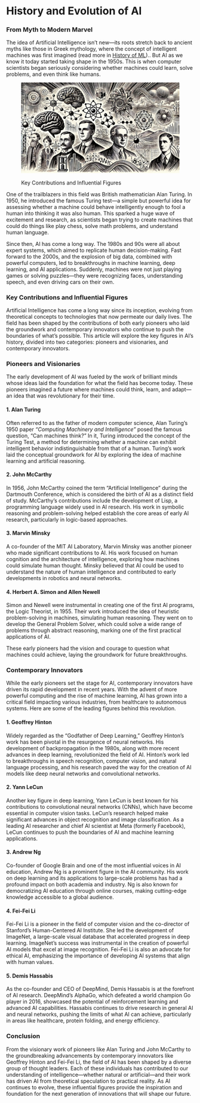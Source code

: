 # History and Evolution of AI

### From Myth to Modern Marvel

The idea of Artificial Intelligence isn’t new—its roots stretch back to ancient myths like those in Greek mythology, where the concept of intelligent machines was first imagined (read more in [History of ML](../machine-learning/overview-of-ml/history-of-machine-learning/)).. But AI as we know it today started taking shape in the 1950s. This is when computer scientists began seriously considering whether machines could learn, solve problems, and even think like humans.

<div align="left">

<figure><img src="../.gitbook/assets/image (16).png" alt="" width="563"><figcaption><p>Key Contributions and Influential Figures</p></figcaption></figure>

</div>

One of the trailblazers in this field was British mathematician Alan Turing. In 1950, he introduced the famous Turing test—a simple but powerful idea for assessing whether a machine could behave intelligently enough to fool a human into thinking it was also human. This sparked a huge wave of excitement and research, as scientists began trying to create machines that could do things like play chess, solve math problems, and understand human language.

Since then, AI has come a long way. The 1980s and 90s were all about expert systems, which aimed to replicate human decision-making. Fast forward to the 2000s, and the explosion of big data, combined with powerful computers, led to breakthroughs in machine learning, deep learning, and AI applications. Suddenly, machines were not just playing games or solving puzzles—they were recognizing faces, understanding speech, and even driving cars on their own.

### Key Contributions and Influential Figures

Artificial Intelligence has come a long way since its inception, evolving from theoretical concepts to technologies that now permeate our daily lives. The field has been shaped by the contributions of both early pioneers who laid the groundwork and contemporary innovators who continue to push the boundaries of what’s possible. This article will explore the key figures in AI’s history, divided into two categories: pioneers and visionaries, and contemporary innovators.

### Pioneers and Visionaries

The early development of AI was fueled by the work of brilliant minds whose ideas laid the foundation for what the field has become today. These pioneers imagined a future where machines could think, learn, and adapt—an idea that was revolutionary for their time.

#### 1. Alan Turing

Often referred to as the father of modern computer science, Alan Turing’s 1950 paper _“Computing Machinery and Intelligence”_ posed the famous question, “Can machines think?” In it, Turing introduced the concept of the Turing Test, a method for determining whether a machine can exhibit intelligent behavior indistinguishable from that of a human. Turing’s work laid the conceptual groundwork for AI by exploring the idea of machine learning and artificial reasoning.

#### 2. John McCarthy

In 1956, John McCarthy coined the term “Artificial Intelligence” during the Dartmouth Conference, which is considered the birth of AI as a distinct field of study. McCarthy’s contributions include the development of Lisp, a programming language widely used in AI research. His work in symbolic reasoning and problem-solving helped establish the core areas of early AI research, particularly in logic-based approaches.

#### 3. Marvin Minsky

A co-founder of the MIT AI Laboratory, Marvin Minsky was another pioneer who made significant contributions to AI. His work focused on human cognition and the architecture of intelligence, exploring how machines could simulate human thought. Minsky believed that AI could be used to understand the nature of human intelligence and contributed to early developments in robotics and neural networks.

#### 4. Herbert A. Simon and Allen Newell

Simon and Newell were instrumental in creating one of the first AI programs, the Logic Theorist, in 1955. Their work introduced the idea of heuristic problem-solving in machines, simulating human reasoning. They went on to develop the General Problem Solver, which could solve a wide range of problems through abstract reasoning, marking one of the first practical applications of AI.

These early pioneers had the vision and courage to question what machines could achieve, laying the groundwork for future breakthroughs.

### Contemporary Innovators

While the early pioneers set the stage for AI, contemporary innovators have driven its rapid development in recent years. With the advent of more powerful computing and the rise of machine learning, AI has grown into a critical field impacting various industries, from healthcare to autonomous systems. Here are some of the leading figures behind this revolution.

#### 1. Geoffrey Hinton

Widely regarded as the “Godfather of Deep Learning,” Geoffrey Hinton’s work has been pivotal in the resurgence of neural networks. His development of backpropagation in the 1980s, along with more recent advances in deep learning, revolutionized the field of AI. Hinton’s work led to breakthroughs in speech recognition, computer vision, and natural language processing, and his research paved the way for the creation of AI models like deep neural networks and convolutional networks.

#### 2. Yann LeCun

Another key figure in deep learning, Yann LeCun is best known for his contributions to convolutional neural networks (CNNs), which have become essential in computer vision tasks. LeCun’s research helped make significant advances in object recognition and image classification. As a leading AI researcher and chief AI scientist at Meta (formerly Facebook), LeCun continues to push the boundaries of AI and machine learning applications.

#### 3. Andrew Ng

Co-founder of Google Brain and one of the most influential voices in AI education, Andrew Ng is a prominent figure in the AI community. His work on deep learning and its applications to large-scale problems has had a profound impact on both academia and industry. Ng is also known for democratizing AI education through online courses, making cutting-edge knowledge accessible to a global audience.

#### 4. Fei-Fei Li

Fei-Fei Li is a pioneer in the field of computer vision and the co-director of Stanford’s Human-Centered AI Institute. She led the development of ImageNet, a large-scale visual database that accelerated progress in deep learning. ImageNet’s success was instrumental in the creation of powerful AI models that excel at image recognition. Fei-Fei Li is also an advocate for ethical AI, emphasizing the importance of developing AI systems that align with human values.

#### 5. Demis Hassabis

As the co-founder and CEO of DeepMind, Demis Hassabis is at the forefront of AI research. DeepMind’s AlphaGo, which defeated a world champion Go player in 2016, showcased the potential of reinforcement learning and advanced AI capabilities. Hassabis continues to drive research in general AI and neural networks, pushing the limits of what AI can achieve, particularly in areas like healthcare, protein folding, and energy efficiency.

### Conclusion

From the visionary work of pioneers like Alan Turing and John McCarthy to the groundbreaking advancements by contemporary innovators like Geoffrey Hinton and Fei-Fei Li, the field of AI has been shaped by a diverse group of thought leaders. Each of these individuals has contributed to our understanding of intelligence—whether natural or artificial—and their work has driven AI from theoretical speculation to practical reality. As AI continues to evolve, these influential figures provide the inspiration and foundation for the next generation of innovations that will shape our future.
